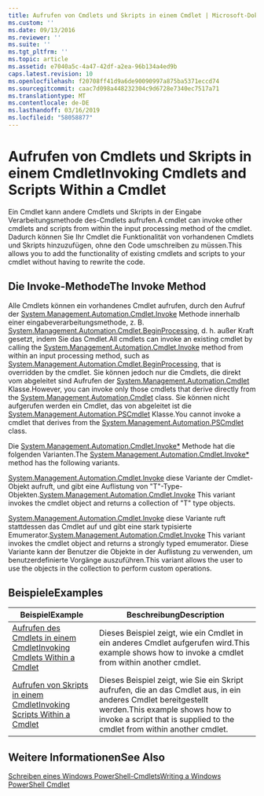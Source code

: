 ```yaml
---
title: Aufrufen von Cmdlets und Skripts in einem Cmdlet | Microsoft-Dokumentation
ms.custom: ''
ms.date: 09/13/2016
ms.reviewer: ''
ms.suite: ''
ms.tgt_pltfrm: ''
ms.topic: article
ms.assetid: e7040a5c-4a47-42df-a2ea-96b134a4ed9b
caps.latest.revision: 10
ms.openlocfilehash: f20708ff41d9a6de90090997a875ba5371eccd74
ms.sourcegitcommit: caac7d098a448232304c9d6728e7340ec7517a71
ms.translationtype: MT
ms.contentlocale: de-DE
ms.lasthandoff: 03/16/2019
ms.locfileid: "58058877"
---
```

# <a name="invoking-cmdlets-and-scripts-within-a-cmdlet"></a><span data-ttu-id="41b63-102">Aufrufen von Cmdlets und Skripts in einem Cmdlet</span><span class="sxs-lookup"><span data-stu-id="41b63-102">Invoking Cmdlets and Scripts Within a Cmdlet</span></span>

<span data-ttu-id="41b63-103">Ein Cmdlet kann andere Cmdlets und Skripts in der Eingabe Verarbeitungsmethode des-Cmdlets aufrufen.</span><span class="sxs-lookup"><span data-stu-id="41b63-103">A cmdlet can invoke other cmdlets and scripts from within the input processing method of the cmdlet.</span></span> <span data-ttu-id="41b63-104">Dadurch können Sie Ihr Cmdlet die Funktionalität von vorhandenen Cmdlets und Skripts hinzuzufügen, ohne den Code umschreiben zu müssen.</span><span class="sxs-lookup"><span data-stu-id="41b63-104">This allows you to add the functionality of existing cmdlets and scripts to your cmdlet without having to rewrite the code.</span></span>

## <a name="the-invoke-method"></a><span data-ttu-id="41b63-105">Die Invoke-Methode</span><span class="sxs-lookup"><span data-stu-id="41b63-105">The Invoke Method</span></span>

<span data-ttu-id="41b63-106">Alle Cmdlets können ein vorhandenes Cmdlet aufrufen, durch den Aufruf der [System.Management.Automation.Cmdlet.Invoke](/dotnet/api/System.Management.Automation.Cmdlet.Invoke) Methode innerhalb einer eingabeverarbeitungsmethode, z. B. [ System.Management.Automation.Cmdlet.BeginProcessing](/dotnet/api/System.Management.Automation.Cmdlet.BeginProcessing), d. h. außer Kraft gesetzt, indem Sie das Cmdlet.</span><span class="sxs-lookup"><span data-stu-id="41b63-106">All cmdlets can invoke an existing cmdlet by calling the [System.Management.Automation.Cmdlet.Invoke](/dotnet/api/System.Management.Automation.Cmdlet.Invoke) method from within an input processing method, such as [System.Management.Automation.Cmdlet.BeginProcessing](/dotnet/api/System.Management.Automation.Cmdlet.BeginProcessing), that is overridden by the cmdlet.</span></span> <span data-ttu-id="41b63-107">Sie können jedoch nur die Cmdlets, die direkt vom abgeleitet sind Aufrufen der [System.Management.Automation.Cmdlet](/dotnet/api/System.Management.Automation.Cmdlet) Klasse.</span><span class="sxs-lookup"><span data-stu-id="41b63-107">However, you can invoke only those cmdlets that derive directly from the [System.Management.Automation.Cmdlet](/dotnet/api/System.Management.Automation.Cmdlet) class.</span></span> <span data-ttu-id="41b63-108">Sie können nicht aufgerufen werden ein Cmdlet, das von abgeleitet ist die [System.Management.Automation.PSCmdlet](/dotnet/api/System.Management.Automation.PSCmdlet) Klasse.</span><span class="sxs-lookup"><span data-stu-id="41b63-108">You cannot invoke a cmdlet that derives from the [System.Management.Automation.PSCmdlet](/dotnet/api/System.Management.Automation.PSCmdlet) class.</span></span>

<span data-ttu-id="41b63-109">Die [System.Management.Automation.Cmdlet.Invoke\*](/dotnet/api/System.Management.Automation.Cmdlet.Invoke) Methode hat die folgenden Varianten.</span><span class="sxs-lookup"><span data-stu-id="41b63-109">The [System.Management.Automation.Cmdlet.Invoke\*](/dotnet/api/System.Management.Automation.Cmdlet.Invoke) method has the following variants.</span></span>

<span data-ttu-id="41b63-110">[System.Management.Automation.Cmdlet.Invoke](/dotnet/api/System.Management.Automation.Cmdlet.Invoke) diese Variante der Cmdlet-Objekt aufruft, und gibt eine Auflistung von "T"-Type-Objekten.</span><span class="sxs-lookup"><span data-stu-id="41b63-110">[System.Management.Automation.Cmdlet.Invoke](/dotnet/api/System.Management.Automation.Cmdlet.Invoke) This variant invokes the cmdlet object and returns a collection of "T" type objects.</span></span>

<span data-ttu-id="41b63-111">[System.Management.Automation.Cmdlet.Invoke](/dotnet/api/System.Management.Automation.Cmdlet.Invoke) diese Variante ruft stattdessen das Cmdlet auf und gibt eine stark typisierte Emumerator.</span><span class="sxs-lookup"><span data-stu-id="41b63-111">[System.Management.Automation.Cmdlet.Invoke](/dotnet/api/System.Management.Automation.Cmdlet.Invoke) This variant invokes the cmdlet object and returns a strongly typed emumerator.</span></span> <span data-ttu-id="41b63-112">Diese Variante kann der Benutzer die Objekte in der Auflistung zu verwenden, um benutzerdefinierte Vorgänge auszuführen.</span><span class="sxs-lookup"><span data-stu-id="41b63-112">This variant allows the user to use the objects in the collection to perform custom operations.</span></span>

## <a name="examples"></a><span data-ttu-id="41b63-113">Beispiele</span><span class="sxs-lookup"><span data-stu-id="41b63-113">Examples</span></span>

|<span data-ttu-id="41b63-114">Beispiel</span><span class="sxs-lookup"><span data-stu-id="41b63-114">Example</span></span>|<span data-ttu-id="41b63-115">Beschreibung</span><span class="sxs-lookup"><span data-stu-id="41b63-115">Description</span></span>|
|-------------|-----------------|
|[<span data-ttu-id="41b63-116">Aufrufen des Cmdlets in einem Cmdlet</span><span class="sxs-lookup"><span data-stu-id="41b63-116">Invoking Cmdlets Within a Cmdlet</span></span>](./how-to-invoke-a-cmdlet-from-within-a-cmdlet.md)|<span data-ttu-id="41b63-117">Dieses Beispiel zeigt, wie ein Cmdlet in ein anderes Cmdlet aufgerufen wird.</span><span class="sxs-lookup"><span data-stu-id="41b63-117">This example shows how to invoke a cmdlet from within another cmdlet.</span></span>|
|[<span data-ttu-id="41b63-118">Aufrufen von Skripts in einem Cmdlet</span><span class="sxs-lookup"><span data-stu-id="41b63-118">Invoking Scripts Within a Cmdlet</span></span>](./how-to-invoke-scripts-within-a-cmdlet.md)|<span data-ttu-id="41b63-119">Dieses Beispiel zeigt, wie Sie ein Skript aufrufen, die an das Cmdlet aus, in ein anderes Cmdlet bereitgestellt werden.</span><span class="sxs-lookup"><span data-stu-id="41b63-119">This example shows how to invoke a script that is supplied to the cmdlet from within another cmdlet.</span></span>|

## <a name="see-also"></a><span data-ttu-id="41b63-120">Weitere Informationen</span><span class="sxs-lookup"><span data-stu-id="41b63-120">See Also</span></span>

[<span data-ttu-id="41b63-121">Schreiben eines Windows PowerShell-Cmdlets</span><span class="sxs-lookup"><span data-stu-id="41b63-121">Writing a Windows PowerShell Cmdlet</span></span>](./writing-a-windows-powershell-cmdlet.md)
